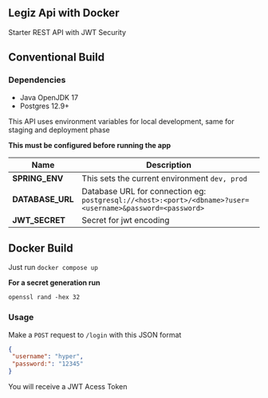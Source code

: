 ## Legiz Api with Docker

Starter REST API with JWT Security

## Conventional Build
### Dependencies
* Java OpenJDK 17
* Postgres 12.9+

This API uses environment variables for local development, same for staging and deployment phase

**This must be configured before running the app**

| Name             | Description                                                                                               |
|------------------|-----------------------------------------------------------------------------------------------------------|
| **SPRING_ENV**   | This sets the current environment `dev, prod`                                                             |
| **DATABASE_URL** | Database URL for connection eg: `postgresql://<host>:<port>/<dbname>?user=<username>&password=<password>` |
 | **JWT_SECRET**   | Secret for jwt encoding                                                                                   |


## Docker Build

Just run `docker compose up`

**For a secret generation run**
```shell
openssl rand -hex 32
```

### Usage

Make a `POST` request to `/login` with this JSON format
```json
{
 "username": "hyper",
 "password:": "12345"
}
```
You will receive a JWT Acess Token
